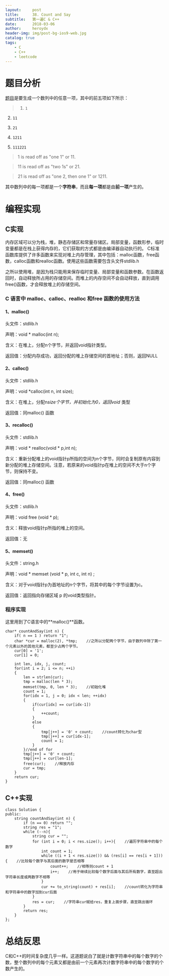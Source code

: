 ```yaml
---
layout:     post
title:      38. Count and Say
subtitle:   第一遍C & C++
date:       2018-03-06
author:     heroydx
header-img: img/post-bg-ios9-web.jpg
catalog: true
tags:
    - C
    - C++
    - leetcode
---
```

# 题目分析

[题目](https://leetcode.com/problems/count-and-say/)是要生成一个数列中的任意一项，其中的前五项如下所示：
>1.     1
2.     11
3.     21
4.     1211
5.     111221

>1 is read off as "one 1" or 11.

>11 is read off as "two 1s" or 21.

>21 is read off as "one 2, then one 1" or 1211.

其中数列中的每一项都是一个**字符串**，而且**每一项**都是由**前一项**产生的。

# 编程实现

## C实现

内存区域可以分为栈，堆，静态存储区和常量存储区。局部变量，函数形参，临时变量都是在栈上获得内存的，它们获取的方式都是由编译器自动执行的。
C标准函数库提供了许多函数来实现对堆上内存管理，其中包括：malloc函数，free函数，calloc函数和realloc函数。使用这些函数需要包含头文件stdlib.h

之所以使用堆，是因为栈只能用来保存临时变量、局部变量和函数参数。在函数返回时，自动释放所占用的存储空间。而堆上的内存空间不会自动释放，直到调用free()函数，才会释放堆上的存储空间。

### C 语言中 malloc、calloc、realloc 和free 函数的使用方法

#### 1、malloc()

头文件：stdlib.h

声明：void * malloc(int n);

含义：在堆上，分配n个字节，并返回void指针类型。

返回值：分配内存成功，返回分配的堆上存储空间的首地址；否则，返回NULL

#### 2、calloc()

头文件：stdlib.h

声明：void *calloc(int n, int size);

含义：在堆上，分配n*size个字节，并初始化为0，返回void* 类型

返回值：同malloc() 函数

#### 3、recalloc()

头文件：stdlib.h

声明：void * realloc(void * p,int n);

含义：重新分配堆上的void指针p所指的空间为n个字节，同时会复制原有内容到新分配的堆上存储空间。注意，若原来的void指针p在堆上的空间不大于n个字节，则保持不变。

返回值：同malloc() 函数

#### 4、free()

头文件：stdlib.h

声明：void  free (void * p);

含义：释放void指针p所指的堆上的空间。

返回值：无

#### 5、memset()

头文件：string.h

声明：void * memset (void * p, int c, int n) ;

含义：对于void指针p为首地址的n个字节，将其中的每个字节设置为c。

返回值：返回指向存储区域 p 的void类型指针。

### 程序实现

这里用到了C语言中的**malloc()**函数。

	char* countAndSay(int n) {
    	if( n == 1 ) return "1";
		char *cur = malloc(2), *tmp;    //之所以分配两个字节，由于数列中除了第一个元素以外的其他元素，都至少占两个字节。
		cur[0] = '1';
		cur[1] = 0;
		
		int len, idx, j, count;
		for(int i = 2; i <= n; ++i)
		{
			len = strlen(cur);
			tmp = malloc(len * 3);
			memset(tmp, 0, len * 3);    //初始化堆
			count = 1;
			for(idx = 1, j = 0; idx < len; ++idx)
			{
				if(cur[idx] == cur[idx-1])
    	    	{
    	        	++count;
    	    	}
				else
    	    	{
    	        	tmp[j++] = '0' + count;    //count转化为char型
    	        	tmp[j++] = cur[idx-1];    
    	        	count = 1;
    	    	}
			}//end of for
			tmp[j++] = '0' + count;
    		tmp[j++] = cur[len-1];
			free(cur);    //释放内存
			cur = tmp;
		}	
		return cur;
	}	
	
## C++实现

	class Solution {
	public:
	    string countAndSay(int n) {
	        if (n == 0) return "";
	        string res = "1";
	        while (--n){
	            string cur = "";
	            for (int i = 0; i < res.size(); i++){    //遍历字符串中的每个数字
	                int count = 1;
	                while ((i + 1 < res.size()) && (res[i] == res[i + 1])){    //比较每个数字与其后面的数字是否相等
	                    count++;    //相等则count + 1
	                    i++;    //用于继续比较每个数字后面与其后所有数字，直至超出字符串长度或两数字不相等
	                }
	                cur += to_string(count) + res[i];    //count转化为字符串和字符串中的数字加到cur后面
	            }
	            res = cur;    //字符串cur赋给res，重复上面步骤，直至跳出循环
	        }
	        return res;
	    }
	};

# 总结反思

C和C++的时间复杂度几乎一样。这道题说白了就是计数字符串中的每个数字的个数，整个数列中的每个元素又都是由前一个元素再次计数字符串中的每个数字的个数产生的。